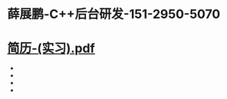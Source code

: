 # 薛展鹏-C++后台研发-151-2950-5070 
# [简历-(实习).pdf](https://github.com/K-create-xue/K-create-xue.github.io/files/7217252/review_.-.-._20210923193709.pdf)

[](https://user-images.githubusercontent.com/76169472/134500001-9af9dfc0-acd9-453b-ae14-5206cd1104aa.jpg)


<!DOCTYPE html>
<html lang="en">
<head>
    <meta charset="UTF-8">
    <meta name="viewport" content="width=device-width, initial-scale=1.0">
    <title>Document</title>
</head>
<body>
    <div>
        <ul>
            <li><img src="https://user-images.githubusercontent.com/76169472/134500001-9af9dfc0-acd9-453b-ae14-5206cd1104aa.jpg" alt=""></li>
            <li><img src="images/2.jpg" alt=""></li>
            <li><img src="images/3.jpg" alt=""></li>
            <li><img src="images/4.jpg" alt=""></li>
        </ul>
    </div>
</body>
</html>

